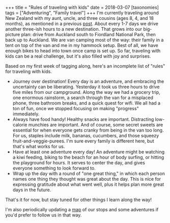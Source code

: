 +++
title = "Rules of traveling with kids"
date = 2018-03-07
[taxonomies]
tags = ["Adventuring", "Family travel"]
+++
I'm currently traveling around New Zealand with my aunt, uncle, and three cousins (ages 8, 4, and 18 months), as mentioned in a previous [post](https://heytasha.com/questions/2018/01/2018-adventures/). About every 1-7 days we drive another three-ish hours to a new destination. That grows into our big-picture plan: drive from Auckland south to Fiordland National Park, then back up to Auckland. We are van camping most of the way: their family in a tent on top of the van and me in my hammock setup. Best of all, we have enough bikes to head into town once camp is set up. So far, traveling with kids can be a real challenge, but it's also filled with joy and surprises.

Based on my first week of tagging along, here's an incomplete list of "rules" for traveling with kids.

- Journey over destination! Every day is an adventure, and embracing the uncertainty can be liberating. Yesterday it took us three hours to drive five miles from our campground. Along the way we had a grocery trip, one enormous rainstorm, a search through the van for a misplaced phone, three bathroom breaks, and a quick quest for wifi. We all had a ton of fun, once we stopped focusing on making "progress" immediately.
- Always have food handy! Healthy snacks are important. Distracting low-calorie munchies are important. And of course, some secret sweets are essential for when everyone gets cranky from being in the van too long. For us, staples include milk, bananas, cucumbers, and those squeezy fruit-and-veggie-purees. I'm sure every family is different here, but that's what works for us.
- Have at least one adventure every day! An adventure might be watching a kiwi feeding, biking to the beach for an hour of body surfing, or hitting the playground for hours. It serves to center the day, and gives everyone something to look forward to.
- Wrap up the day with a round of "one great thing," in which each person names one thing they thought was great about the day. This is nice for expressing gratitude about what went well, plus it helps plan more great days in the future.

That's it for now, but stay tuned for other things I learn along the way!

I'm also periodically updating a [map](https://drive.google.com/open?id=1UgtE0rJM8_JVvhl_ri-l35_QAmZQbTq9&usp=sharing) of our stops and some adventures if you'd prefer to follow us in that way.
